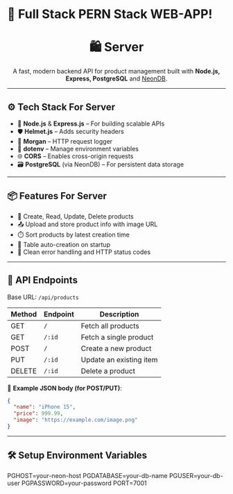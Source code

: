# 🌈 Full Stack PERN Stack WEB-APP!

<h1 align="center">🛍️ Server </h1>
<p align="center">
  A fast, modern backend API for product management built with <strong>Node.js, Express, PostgreSQL</strong> and <a href="https://neon.tech">NeonDB</a>. <br />
</p>

---

## ⚙️ Tech Stack For Server 

- 🚀 **Node.js** & **Express.js** – For building scalable APIs
- 🛡️ **Helmet.js** – Adds security headers
- 🧾 **Morgan** – HTTP request logger
- 🔐 **dotenv** – Manage environment variables
- 🌐 **CORS** – Enables cross-origin requests
- 🗃️ **PostgreSQL** (via NeonDB) – For persistent data storage

---

## 📦 Features For Server

- 📄 Create, Read, Update, Delete products
- 📤 Upload and store product info with image URL
- ⏱️ Sort products by latest creation time
- 🧱 Table auto-creation on startup
- 🧪 Clean error handling and HTTP status codes

---

## 🔌 API Endpoints

Base URL: `/api/products`

| Method | Endpoint       | Description              |
|--------|----------------|--------------------------|
| GET    | `/`            | Fetch all products       |
| GET    | `/:id`         | Fetch a single product   |
| POST   | `/`            | Create a new product     |
| PUT    | `/:id`         | Update an existing item  |
| DELETE | `/:id`         | Delete a product         |

📘 **Example JSON body (for POST/PUT)**:
```json
{
  "name": "iPhone 15",
  "price": 999.99,
  "image": "https://example.com/image.png"
}
```
---

## 🛠️ Setup Environment Variables

PGHOST=your-neon-host
PGDATABASE=your-db-name
PGUSER=your-db-user
PGPASSWORD=your-password
PORT=7001


